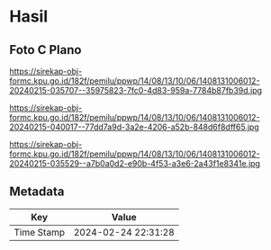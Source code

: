 # Hasil

## Foto C Plano

https://sirekap-obj-formc.kpu.go.id/182f/pemilu/ppwp/14/08/13/10/06/1408131006012-20240215-035707--35975823-7fc0-4d83-959a-7784b87fb39d.jpg

https://sirekap-obj-formc.kpu.go.id/182f/pemilu/ppwp/14/08/13/10/06/1408131006012-20240215-040017--77dd7a9d-3a2e-4206-a52b-848d6f8dff65.jpg

https://sirekap-obj-formc.kpu.go.id/182f/pemilu/ppwp/14/08/13/10/06/1408131006012-20240215-035529--a7b0a0d2-e90b-4f53-a3e6-2a43f1e8341e.jpg


## Metadata

| Key        | Value               |
| ---------- | ------------------- |
| Time Stamp | 2024-02-24 22:31:28 |



